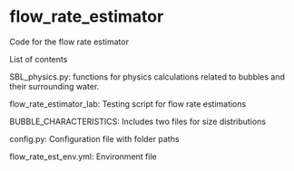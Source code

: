 # flow_rate_estimator
Code for the flow rate estimator

List of contents

SBL_physics.py:  functions for physics calculations related to bubbles and their surrounding water.

flow_rate_estimator_lab: Testing script for flow rate estimations

BUBBLE_CHARACTERISTICS: Includes two files for size distributions

config.py: Configuration file with folder paths

flow_rate_est_env.yml: Environment file
